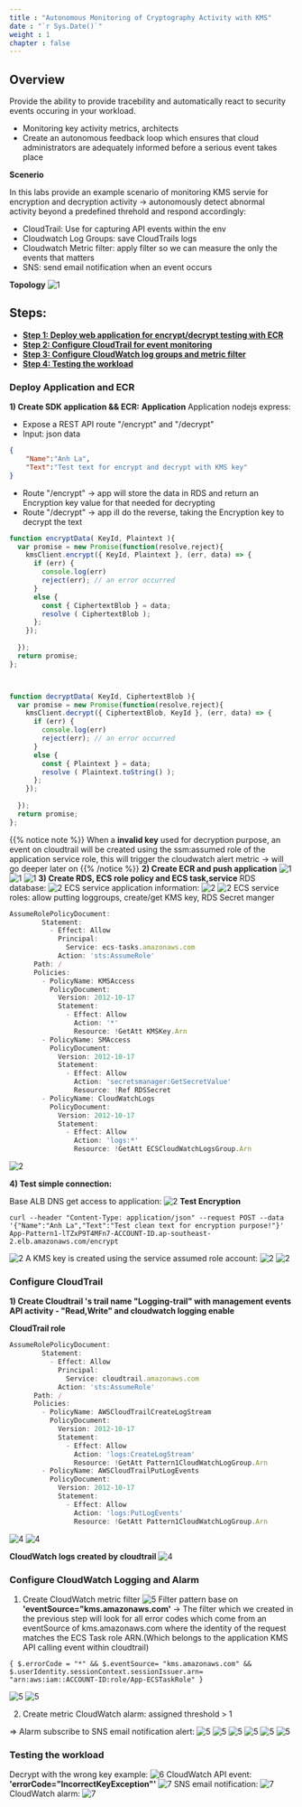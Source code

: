 ```yaml
---
title : "Autonomous Monitoring of Cryptography Activity with KMS"
date : "`r Sys.Date()`"
weight : 1
chapter : false
---
```

## Overview
Provide the ability to provide tracebility and automatically react to security events occuring in your workload.
- Monitoring key activity metrics, architects 
- Create an autonomous feedback loop which ensures that cloud administrators are adequately informed before a serious event takes place

**Scenerio**

In this labs provide an example scenario of monitoring KMS servie for encryption and decryption activity -> autonomously detect abnormal activity beyond a predefined threhold and respond accordingly:
- CloudTrail: Use for capturing API events within the env
- Cloudwatch Log Groups: save CloudTrails logs 
- Cloudwatch Metric filter: apply filter so we can measure the only the events that matters 
- SNS: send email notification when an event occurs

**Topology**
![1](/images/well_1/topo.png)

## Steps:
- **[Step 1: Deploy web application for encrypt/decrypt testing with ECR](#deploy-application-and-ecr)**
- **[Step 2: Configure CloudTrail for event monitoring](#configure-cloudtrail)**
- **[Step 3: Configure CloudWatch log groups and metric filter ](#configure-cloudwatch-logging-and-alarm)**
- **[Step 4: Testing the workload](#testing-the-workload)**
### Deploy Application and ECR
**1) Create SDK application && ECR:**
**Application**
Application nodejs express:
- Expose a REST API route "/encrypt" and "/decrypt"
- Input: json data
```json
{
    "Name":"Anh La",
    "Text":"Test text for encrypt and decrypt with KMS key"
}
```
- Route "/encrypt" -> app will store the data in RDS and return an Encryption key value for that needed for decrypting 
- Route "/decrypt" -> app ill do the reverse, taking the Encryption key to decrypt the text

```js
function encryptData( KeyId, Plaintext ){
  var promise = new Promise(function(resolve,reject){
    kmsClient.encrypt({ KeyId, Plaintext }, (err, data) => {
      if (err) {
        console.log(err)
        reject(err); // an error occurred
      }
      else {
        const { CiphertextBlob } = data;
        resolve ( CiphertextBlob );
      };
    });
  
  });
  return promise;
};



function decryptData( KeyId, CiphertextBlob ){
  var promise = new Promise(function(resolve,reject){
    kmsClient.decrypt({ CiphertextBlob, KeyId }, (err, data) => {
      if (err) {
        console.log(err)
        reject(err); // an error occurred
      }
      else {
        const { Plaintext } = data;
        resolve ( Plaintext.toString() );
      };
    });
  
  });
  return promise;
};
```

{{% notice note %}}
When a **invalid key** used for decryption purpose, an event on cloudtrail will be created using the ssm:assumed role of the application service role, this will trigger the cloudwatch alert metric -> will go deeper later on
{{% /notice %}}
**2) Create ECR and push application**
![1](/images/well_1/1.1.PNG)
![1](/images/well_1/2-ecr-app.PNG)
![1](/images/well_1/2.1.PNG)
**3) Create RDS, ECS role policy and ECS task,service**
RDS database:
![2](/images/well_1/2.4-rds.PNG)
ECS service application information:
![2](/images/well_1/2.5-ecs.PNG)
![2](/images/well_1/2.5-ecstask-info.PNG)
ECS service roles: allow putting loggroups, create/get KMS key, RDS Secret manger
```js
AssumeRolePolicyDocument:
        Statement:
          - Effect: Allow
            Principal:
              Service: ecs-tasks.amazonaws.com
            Action: 'sts:AssumeRole'
      Path: /
      Policies:            
        - PolicyName: KMSAccess
          PolicyDocument:
            Version: 2012-10-17
            Statement:
              - Effect: Allow
                Action: '*'
                Resource: !GetAtt KMSKey.Arn
        - PolicyName: SMAccess
          PolicyDocument:
            Version: 2012-10-17
            Statement:
              - Effect: Allow
                Action: 'secretsmanager:GetSecretValue'
                Resource: !Ref RDSSecret    
        - PolicyName: CloudWatchLogs
          PolicyDocument:
            Version: 2012-10-17
            Statement:
              - Effect: Allow
                Action: 'logs:*'
                Resource: !GetAtt ECSCloudWatchLogsGroup.Arn 
```
![2](/images/well_1/2.5-ecs-taskrole.PNG)

**4) Test simple connection:**

Base ALB DNS get access to application: 
![2](/images/well_1/2.6-alb.PNG)
**Test Encryption**
```shell
curl --header "Content-Type: application/json" --request POST --data '{"Name":"Anh La","Text":"Test clean text for encryption purpose!"}' App-Pattern1-lTZxP9T4MFn7-ACCOUNT-ID.ap-southeast-2.elb.amazonaws.com/encrypt
```
![2](/images/well_1/3-curltext.PNG)
A KMS key is created using the service assumed role account:
![2](/images/well_1/2.6-key.PNG)
![2](/images/well_1/3.1-record.PNG)
### Configure CloudTrail 
**1) Create Cloudtrail 's trail name "Logging-trail" with management events API activity - "Read,Write" and cloudwatch logging enable**

**CloudTrail role**
```js
AssumeRolePolicyDocument:
        Statement:
          - Effect: Allow
            Principal:
              Service: cloudtrail.amazonaws.com
            Action: 'sts:AssumeRole'
      Path: /
      Policies:
        - PolicyName: AWSCloudTrailCreateLogStream
          PolicyDocument:
            Version: 2012-10-17
            Statement:
              - Effect: Allow
                Action: 'logs:CreateLogStream'
                Resource: !GetAtt Pattern1CloudWatchLogGroup.Arn
        - PolicyName: AWSCloudTrailPutLogEvents
          PolicyDocument:
            Version: 2012-10-17
            Statement:
              - Effect: Allow
                Action: 'logs:PutLogEvents'
                Resource: !GetAtt Pattern1CloudWatchLogGroup.Arn

```
![4](/images/well_1/4.1-cloudtrail-mevent.png)
![4](/images/well_1/4-cwcloudtrail.png)

**CloudWatch logs created by cloudtrail**
![4](/images/well_1/4.2-cwlogs.png)
### Configure CloudWatch Logging and Alarm 
1) Create CloudWatch metric filter
![5](/images/well_1/5.png)
Filter pattern base on **'eventSource="kms.amazonaws.com'** -> The filter which we created in the previous step will look for all error codes which come from an eventSource of kms.amazonaws.com where the identity of the request matches the ECS Task role ARN.(Which belongs to the application KMS API calling event within cloudtrail)

```shell
{ $.errorCode = "*" && $.eventSource= "kms.amazonaws.com" && $.userIdentity.sessionContext.sessionIssuer.arn= "arn:aws:iam::ACCOUNT-ID:role/App-ECSTaskRole" }
```
![5](/images/well_1/5.1-filterpattern.png)
![5](/images/well_1/5.2-assignmetric.png)

2) Create metric CloudWatch alarm: assigned threshold > 1

=> Alarm subscribe to SNS email notification alert:
![5](/images/well_1/5.3-metricalarm.png)
![5](/images/well_1/5.4-period.png)
![5](/images/well_1/5.4-period2.png)
![5](/images/well_1/5.5-snstopic.png)
![5](/images/well_1/5.5-snstopic2.png)
![5](/images/well_1/5.6-snsemail.png)
### Testing the workload
Decrypt with the wrong key example:
![6](/images/well_1/6.1-wrongkey.png)
CloudWatch API event: **'errorCode="IncorrectKeyException"'**
![7](/images/well_1/7-API_falsedecrypt.PNG)
SNS email notification:
![7](/images/well_1/7.1-emailresult.png)
CloudWatch alarm:
![7](/images/well_1/7.2-cwlogs.png)
